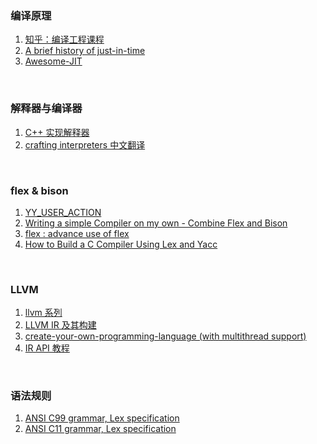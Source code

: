 ### 编译原理
1. [知乎：编译工程课程](https://www.zhihu.com/column/c_1081509964404543488)
2. [A brief history of just-in-time](http://eecs.ucf.edu/~dcm/Teaching/COT4810-Spring2011/Literature/JustInTimeCompilation.pdf)
3. [Awesome-JIT](https://github.com/wdv4758h/awesome-jit)
<br>

### 解释器与编译器
1. [C++ 实现解释器](http://lesliezhu.com/archive.html)
2. [crafting interpreters 中文翻译](https://zihengcat.github.io/crafting-interpreters-zh-cn)

<br>

### flex & bison

1. [YY_USER_ACTION](https://www.cnblogs.com/Frandy/archive/2013/04/10/parser_flex_bison_location_using.html)
2. [Writing a simple Compiler on my own - Combine Flex and Bison](https://steemit.com/utopian-io/@drifter1/writing-a-simple-compiler-on-my-own-combine-flex-and-bison)
3. [flex : advance use of flex](https://people.cs.aau.dk/~marius/sw/flex/Advanced-Use-of-Flex.html)
4. [How to Build a C Compiler Using Lex and Yacc](https://medium.com/codex/building-a-c-compiler-using-lex-and-yacc-446262056aaa)
<br>

### LLVM

1. [llvm 系列](https://blog.csdn.net/zhanglin_wu/category_11835780.html)
2. [LLVM IR 及其构建](https://clarazhang.gitbooks.io/compiler-f2017/content/llvmIRGen.html)
3. [create-your-own-programming-language (with multithread support)](https://mukulrathi.com/create-your-own-programming-language/concurrency-runtime-language-tutorial/)
4. [IR API 教程](https://blog.csdn.net/qq_42570601/category_10200372.html)
<br>

### 语法规则
1. [ANSI C99 grammar, Lex specification](https://www.quut.com/c/ANSI-C-grammar-l-1999.html)
2. [ANSI C11 grammar, Lex specification](https://www.quut.com/c/ANSI-C-grammar-y-2011.html)
